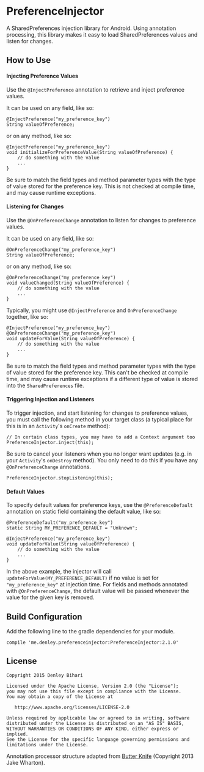 # PreferenceInjector
A SharedPreferences injection library for Android. Using annotation processing, this library makes it easy to load SharedPreferences values and listen for changes.


How to Use
-------

#### Injecting Preference Values
Use the `@InjectPreference` annotation to retrieve and inject preference values.

It can be used on any field, like so:
```
@InjectPreference("my_preference_key")
String valueOfPreference;
```

or on any method, like so:
```
@InjectPreference("my_preference_key")
void initializeForPreferenceValue(String valueOfPreference) {
    // do something with the value
    ...
}
```

Be sure to match the field types and method parameter types with the type of value stored for the preference key. This is not checked at compile time, and may cause runtime exceptions.

#### Listening for Changes
Use the `@OnPreferenceChange` annotation to listen for changes to preference values.

It can be used on any field, like so:
```
@OnPreferenceChange("my_preference_key")
String valueOfPreference;
```

or on any method, like so:
```
@OnPreferenceChange("my_preference_key")
void valueChanged(String valueOfPreference) {
    // do something with the value
    ...
}
```

Typically, you might use `@InjectPreference` and `OnPreferenceChange` together, like so:
```
@InjectPreference("my_preference_key")
@OnPreferenceChange("my_preference_key")
void updateForValue(String valueOfPreference) {
    // do something with the value
    ...
}
```


Be sure to match the field types and method parameter types with the type of value stored for the preference key. This can't be checked at compile time, and may cause runtime exceptions if a different type of value is stored into the `SharedPreferences` file.

#### Triggering Injection and Listeners
To trigger injection, and start listening for changes to preference values, you must call the following method in your target class (a typical place for this is in an `Activity`'s `onCreate` method):
```
// In certain class types, you may have to add a Context argument too
PreferenceInjector.inject(this);
```

Be sure to cancel your listeners when you no longer want updates (e.g. in your `Activity`'s `onDestroy` method). You only need to do this if you have any `@OnPreferenceChange` annotations.
```
PreferenceInjector.stopListening(this);
```

#### Default Values
To specify default values for preference keys, use the `@PreferenceDefault` annotation on static field containing the default value, like so:
```
@PreferenceDefault("my_preference_key")
static String MY_PREFERENCE_DEFAULT = "Unknown";

@InjectPreference("my_preference_key")
void updateForValue(String valueOfPreference) {
    // do something with the value
    ...
}
```

In the above example, the injector will call `updateForValue(MY_PREFERENCE_DEFAULT)` if no value is set for `"my_preference_key"` at injection time. For fields and methods annotated with `@OnPreferenceChange`, the default value will be passed whenever the value for the given key is removed.

Build Configuration
--------

Add the following line to the gradle dependencies for your module.
```
compile 'me.denley.preferenceinjector:PreferenceInjector:2.1.0'
```

License
-------

    Copyright 2015 Denley Bihari

    Licensed under the Apache License, Version 2.0 (the "License");
    you may not use this file except in compliance with the License.
    You may obtain a copy of the License at

       http://www.apache.org/licenses/LICENSE-2.0

    Unless required by applicable law or agreed to in writing, software
    distributed under the License is distributed on an "AS IS" BASIS,
    WITHOUT WARRANTIES OR CONDITIONS OF ANY KIND, either express or implied.
    See the License for the specific language governing permissions and
    limitations under the License.

Annotation processor structure adapted from [Butter Knife](https://github.com/JakeWharton/butterknife) (Copyright 2013 Jake Wharton).